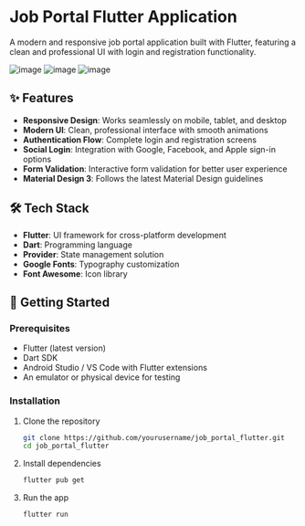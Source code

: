 # Job Portal Flutter Application

A modern and responsive job portal application built with Flutter, featuring a clean and professional UI with login and registration functionality.


![image](https://github.com/user-attachments/assets/f3d2abd0-1b1e-4e38-b408-ea5feda061b7)
![image](https://github.com/user-attachments/assets/1f323d24-7435-48fb-bed1-005bb8d99819)
![image](https://github.com/user-attachments/assets/c7d0247a-fa6c-47eb-8e21-4605a98bb00a)


## ✨ Features

- **Responsive Design**: Works seamlessly on mobile, tablet, and desktop
- **Modern UI**: Clean, professional interface with smooth animations
- **Authentication Flow**: Complete login and registration screens
- **Social Login**: Integration with Google, Facebook, and Apple sign-in options
- **Form Validation**: Interactive form validation for better user experience
- **Material Design 3**: Follows the latest Material Design guidelines

## 🛠️ Tech Stack

- **Flutter**: UI framework for cross-platform development
- **Dart**: Programming language
- **Provider**: State management solution
- **Google Fonts**: Typography customization
- **Font Awesome**: Icon library

## 🚀 Getting Started

### Prerequisites

- Flutter (latest version)
- Dart SDK
- Android Studio / VS Code with Flutter extensions
- An emulator or physical device for testing

### Installation

1. Clone the repository
   ```sh
   git clone https://github.com/yourusername/job_portal_flutter.git
   cd job_portal_flutter
   ```

2. Install dependencies
   ```sh
   flutter pub get
   ```

3. Run the app
   ```sh
   flutter run
   ```
